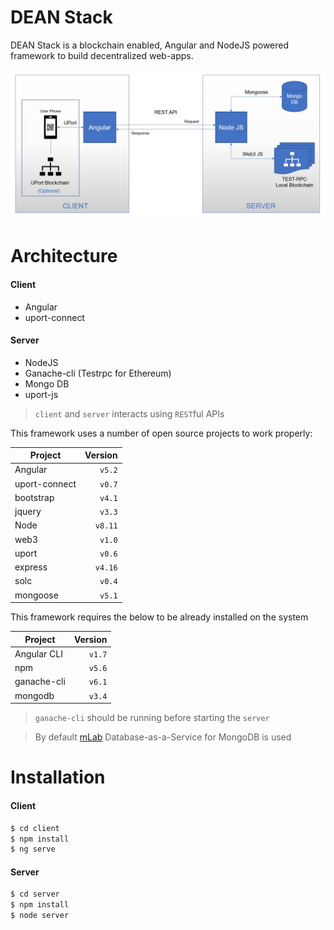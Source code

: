 # DEAN Stack

DEAN Stack is a blockchain enabled, Angular and NodeJS powered framework to build decentralized web-apps.

![alt text](https://raw.githubusercontent.com/mbvivek/DEAN-Stack/master/Dean-Stack-Architecture.jpg "DEAN Stack Architecture")

# Architecture
#### Client
  - Angular
  - uport-connect

#### Server
  - NodeJS
  - Ganache-cli (Testrpc for Ethereum)
  - Mongo DB
  - uport-js

> `client` and `server` interacts using `REST`ful APIs

This framework uses a number of open source projects to work properly:

| Project         | Version |
| -------------   |  ------:|
| Angular         |  `v5.2` |
| uport-connect   |  `v0.7` |
| bootstrap       |  `v4.1` |
| jquery          |  `v3.3` |
| Node            |  `v8.11`|
| web3            |  `v1.0` |
| uport           |  `v0.6` |
| express         |  `v4.16`|
| solc            |  `v0.4` |
| mongoose        |  `v5.1` |

This framework requires the below to be already installed on the system

| Project         | Version |
| -------------   |  ------:|
| Angular CLI     |  `v1.7` |
| npm             |  `v5.6` |
| ganache-cli     |  `v6.1` |
| mongodb         |  `v3.4` |

> `ganache-cli` should be running before starting the `server`

>   By default [mLab](https://www.mlab.com/) Database-as-a-Service for MongoDB is used

# Installation
#### Client
```sh
$ cd client
$ npm install
$ ng serve
```
#### Server
```sh
$ cd server
$ npm install
$ node server
```
